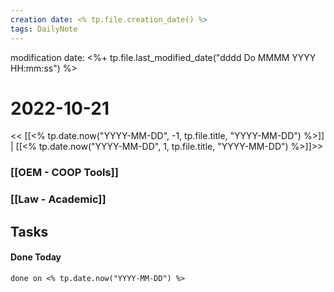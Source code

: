```yaml
---
creation date: <% tp.file.creation_date() %>
tags: DailyNote 
---
```


modification date: <%+ tp.file.last_modified_date("dddd Do MMMM YYYY HH:mm:ss") %> 

# 2022-10-21


<< [[<% tp.date.now("YYYY-MM-DD", -1, tp.file.title, "YYYY-MM-DD") %>]] | [[<% tp.date.now("YYYY-MM-DD", 1, tp.file.title, "YYYY-MM-DD") %>]]>>


### [[OEM - COOP Tools]]


### [[Law - Academic]]


## Tasks


#### Done Today

```tasks
done on <% tp.date.now("YYYY-MM-DD") %>
```

